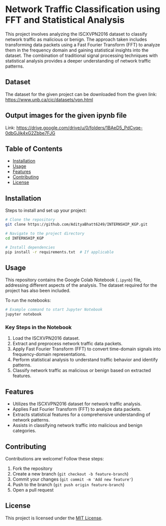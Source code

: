 # Network Traffic Classification using FFT and Statistical Analysis

This project involves analyzing the ISCXVPN2016 dataset to classify network traffic as malicious or benign. The approach taken includes transforming data packets using a Fast Fourier Transform (FFT) to analyze them in the frequency domain and gaining statistical insights into the dataset. The combination of traditional signal processing techniques with statistical analysis provides a deeper understanding of network traffic patterns.

## Dataset

The dataset for the given project can be downloaded from the given link: https://www.unb.ca/cic/datasets/vpn.html

## Output images for the given ipynb file

Link: https://drive.google.com/drive/u/0/folders/1BAeD5_PdCvqe-0dbGJjk4xG2Zbbe7FJG

## Table of Contents

- [Installation](#installation)
- [Usage](#usage)
- [Features](#features)
- [Contributing](#contributing)
- [License](#license)

## Installation

Steps to install and set up your project:

```sh
# Clone the repository
git clone https://github.com/AdityaBhatt6249/INTERNSHIP_KGP.git

# Navigate to the project directory
cd INTERNSHIP_KGP

# Install dependencies
pip install -r requirements.txt  # If applicable
```

## Usage

This repository contains the Google Colab Notebook (`.ipynb`) file, addressing different aspects of the analysis. The dataset required for the project has also been included.

To run the notebooks:
```sh
# Example command to start Jupyter Notebook
jupyter notebook
```

### Key Steps in the Notebook
1. Load the ISCXVPN2016 dataset.
2. Extract and preprocess network traffic data packets.
3. Apply Fast Fourier Transform (FFT) to convert time-domain signals into frequency-domain representations.
4. Perform statistical analysis to understand traffic behavior and identify patterns.
5. Classify network traffic as malicious or benign based on extracted features.

## Features

- Utilizes the ISCXVPN2016 dataset for network traffic analysis.
- Applies Fast Fourier Transform (FFT) to analyze data packets.
- Extracts statistical features for a comprehensive understanding of network patterns.
- Assists in classifying network traffic into malicious and benign categories.

## Contributing

Contributions are welcome! Follow these steps:

1. Fork the repository
2. Create a new branch (`git checkout -b feature-branch`)
3. Commit your changes (`git commit -m 'Add new feature'`)
4. Push to the branch (`git push origin feature-branch`)
5. Open a pull request

## License

This project is licensed under the [MIT License](LICENSE).

